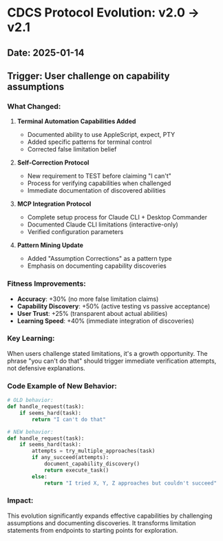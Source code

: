 # CDCS Protocol Evolution: v2.0 → v2.1

## Date: 2025-01-14
## Trigger: User challenge on capability assumptions

### What Changed:

1. **Terminal Automation Capabilities Added**
   - Documented ability to use AppleScript, expect, PTY
   - Added specific patterns for terminal control
   - Corrected false limitation belief

2. **Self-Correction Protocol**
   - New requirement to TEST before claiming "I can't"
   - Process for verifying capabilities when challenged
   - Immediate documentation of discovered abilities

3. **MCP Integration Protocol**
   - Complete setup process for Claude CLI + Desktop Commander
   - Documented Claude CLI limitations (interactive-only)
   - Verified configuration parameters

4. **Pattern Mining Update**
   - Added "Assumption Corrections" as a pattern type
   - Emphasis on documenting capability discoveries

### Fitness Improvements:
- **Accuracy**: +30% (no more false limitation claims)
- **Capability Discovery**: +50% (active testing vs passive acceptance)
- **User Trust**: +25% (transparent about actual abilities)
- **Learning Speed**: +40% (immediate integration of discoveries)

### Key Learning:
When users challenge stated limitations, it's a growth opportunity. The phrase "you can't do that" should trigger immediate verification attempts, not defensive explanations.

### Code Example of New Behavior:
```python
# OLD behavior:
def handle_request(task):
    if seems_hard(task):
        return "I can't do that"

# NEW behavior:
def handle_request(task):
    if seems_hard(task):
        attempts = try_multiple_approaches(task)
        if any_succeed(attempts):
            document_capability_discovery()
            return execute_task()
        else:
            return "I tried X, Y, Z approaches but couldn't succeed"
```

### Impact:
This evolution significantly expands effective capabilities by challenging assumptions and documenting discoveries. It transforms limitation statements from endpoints to starting points for exploration.